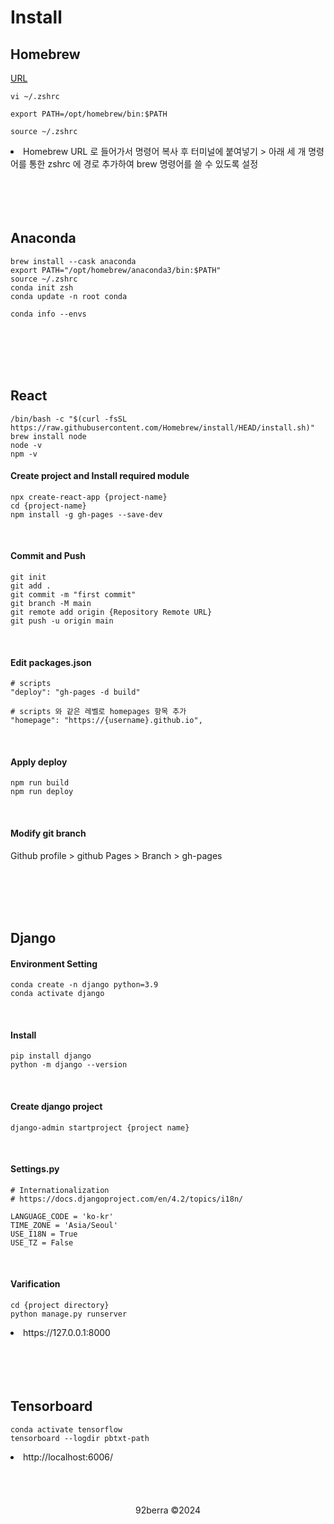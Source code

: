 # Install

## Homebrew

<a href='https://brew.sh/ko/'>URL</a>

```
vi ~/.zshrc
```

```
export PATH=/opt/homebrew/bin:$PATH
```

```
source ~/.zshrc
```

<li>Homebrew URL 로 들어가서 명령어 복사 후 터미널에 붙여넣기 > 아래 세 개 명령어를 통한 zshrc 에 경로 추가하여 brew 명령어를 쓸 수 있도록 설정</li>

<br/>
<br/>
<br/>
<br/>

## Anaconda 

```
brew install --cask anaconda
export PATH="/opt/homebrew/anaconda3/bin:$PATH"
source ~/.zshrc
conda init zsh
conda update -n root conda
```

```
conda info --envs
```

<br/>
<br/>
<br/>
<br/>

## React

```
/bin/bash -c "$(curl -fsSL https://raw.githubusercontent.com/Homebrew/install/HEAD/install.sh)"
brew install node
node -v
npm -v
```

#### Create project and Install required module

```
npx create-react-app {project-name}
cd {project-name}
npm install -g gh-pages --save-dev
```

<br/>

#### Commit and Push

```
git init 
git add .
git commit -m "first commit"
git branch -M main
git remote add origin {Repository Remote URL} 
git push -u origin main
```

<br/>

#### Edit packages.json

```
# scripts
"deploy": "gh-pages -d build"
```

```
# scripts 와 같은 레벨로 homepages 항목 추가
"homepage": "https://{username}.github.io",
```

<br/>

#### Apply deploy

```
npm run build
npm run deploy
```

<br/>

#### Modify git branch

Github profile > github Pages > Branch > gh-pages

<br/>
<br/>
<br/>
<br/>

## Django
#### Environment Setting

```
conda create -n django python=3.9
conda activate django
```

<br/>

#### Install

```
pip install django
python -m django --version
```

<br/>

#### Create django project

```
django-admin startproject {project name}
```

<br/>

#### Settings.py

```
# Internationalization
# https://docs.djangoproject.com/en/4.2/topics/i18n/

LANGUAGE_CODE = 'ko-kr'
TIME_ZONE = 'Asia/Seoul'
USE_I18N = True
USE_TZ = False
```

<br/>

#### Varification

```
cd {project directory}
python manage.py runserver
```

<li>https://127.0.0.1:8000</li>

<br/>
<br/>
<br/>
<br/>

## Tensorboard

```
conda activate tensorflow
tensorboard --logdir pbtxt-path
```
<li>http://localhost:6006/</li>

<br/>
<br/>
<br/>
<br/>

<div align='center'>
92berra ©2024
</div>